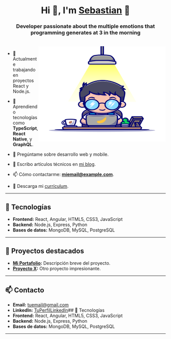 <h1 align="center">Hi 👊, I'm <a href="https://100rabhcsmc.github.io/Me.io/" target="blank">
Sebastian</a> 👊</h1>

<h3 align="center">Developer passionate about the multiple emotions that programming generates at 3 in the morning</h3>

<br/>
<a target="_blank" align="center">
  <img src="./assets/harry.png" alt="yo version harry potter" width="400" height="300" align="right">
</a>

- 🔭 Actualmente trabajando en proyectos React y Node.js.

- 🌱 Aprendiendo tecnologías como **TypeScript**, **React Native**, y **GraphQL**.

- 💬 Pregúntame sobre desarrollo web y mobile.

- 📝 Escribo artículos técnicos en [mi blog](https://dev.to/miusuario).

- 📫 Cómo contactarme: **miemail@example.com**.

- 📄 Descarga mi [currículum](https://example.com/micv.pdf).


---

## 🚀 Tecnologías
- **Frontend:** React, Angular, HTML5, CSS3, JavaScript
- **Backend:** Node.js, Express, Python
- **Bases de datos:** MongoDB, MySQL, PostgreSQL

---

## 🌟 Proyectos destacados
- **[Mi Portafolio](https://github.com/AvendanoisPepe/portafolio):** Descripción breve del proyecto.
- **[Proyecto X](https://github.com/AvendanoisPepe/holbertonschool-higher_level_programming):** Otro proyecto impresionante.

---

## 📫 Contacto
- **Email:** tuemail@gmail.com
- **LinkedIn:** [TuPerfilLinkedIn](https://www.linkedin.com/in/sebastian-aven/)## 🚀 Tecnologías
- **Frontend:** React, Angular, HTML5, CSS3, JavaScript
- **Backend:** Node.js, Express, Python
- **Bases de datos:** MongoDB, MySQL, PostgreSQL

---

  
<!--
**AvendanoisPepe/AvendanoisPepe** is a ✨ _special_ ✨ repository because its `README.md` (this file) appears on your GitHub profile.

Here are some ideas to get you started:

- 🔭 I’m currently working on ...
- 🌱 I’m currently learning ...
- 👯 I’m looking to collaborate on ...
- 🤔 I’m looking for help with ...
- 💬 Ask me about ...
- 📫 How to reach me: ...
- 😄 Pronouns: ...
- ⚡ Fun fact: ...
-->
